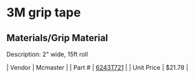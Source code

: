 # 3M grip tape
## Materials/Grip Material
Description: 	2" wide, 15ft roll 

| Vendor | Mcmaster | 
| Part # | [6243T721](http://www.mcmaster.com/) | 
| Unit Price | $21.78 | 
